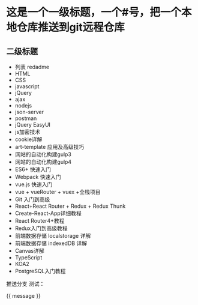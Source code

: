  # 这是一个一级标题，一个#号，把一个本地仓库推送到git远程仓库

 ## 二级标题

 - 列表 redadme
 - HTML
 - CSS
 - javascript
 - jQuery
 - ajax
 - nodejs
 - json-server
 - postman
 - jQuery EasyUI
 - js加密技术
 - cookie详解
 - art-template 应用及高级技巧
 - 网站的自动化构建gulp3 
 - 网站的自动化构建gulp4
 - ES6+ 快速入门
 - Webpack 快速入门
 - vue.js 快速入门
 - vue + vueRouter + vuex +全栈项目
 - Git 入门到高级
 - React+React Router + Redux + Redux Thunk
 - Create-React-App详细教程
 - React Router4+教程
 - Redux入门到高级教程
 - 前端数据存储 localstorage 详解
 - 前端数据存储 indexedDB 详解
 - Canvas详解
 - TypeScript
 - KOA2
 - PostgreSQL入门教程
 
 推送分支
 测试：
 <!DOCTYPE html> <!--第一步：创建文件夹及html文件--><html lang="en"><head>
<meta charset="UTF-8">
<title>Vue入门之Helloworld</title>
<!--第二步：引入Vue库-->
<script src="https://unpkg.com/vue/dist/vue.js"></script></head><body>
<!--第三步:创建一个Div-->
<div id="app">
<!--Vue的模板的绑定数据的方法， 类似于很多其他前端的模板，可以用两对花括号进行绑定Vue中的数据对象的属性 -->
{{ message }}
</div>

<!--第四步：创建Vue的对象，并把数据绑定到上面创建好的div上去。-->
<script>
new Vue({ // 创建Vue对象。Vue的核心对象。
el: '#app', // el属性：把当前Vue对象渲染到 div标签上，#app是id选择器
data: { // data: 是Vue对象中绑定的数据
message: 'Hello Vue!' // message 自定义的数据
}
});
